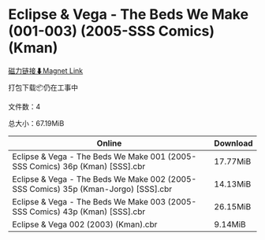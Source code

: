 # Eclipse & Vega - The Beds We Make (001-003) (2005-SSS Comics)(Kman)

[磁力链接⬇Magnet Link](magnet:?xt=urn:btih:ad520c514856bb9183a3977cd760aece218babea&dn=Eclipse%20%26%20Vega%20-%20The%20Beds%20We%20Make%20%28001-003%29%20%282005-SSS%20Comics%29%28Kman%29)

打包下载📦仍在工事中

文件数：4

总大小：67.19MiB

Online | Download
--- | ---
Eclipse & Vega - The Beds We Make 001 (2005-SSS Comics) 36p (Kman) \[SSS\].cbr | 17.77MiB
Eclipse & Vega - The Beds We Make 002 (2005-SSS Comics) 35p (Kman-Jorgo) \[SSS\].cbr | 14.13MiB
Eclipse & Vega - The Beds We Make 003 (2005-SSS Comics) 43p (Kman) \[SSS\].cbr | 26.15MiB
Eclipse & Vega 002 (2003) (Kman).cbr | 9.14MiB